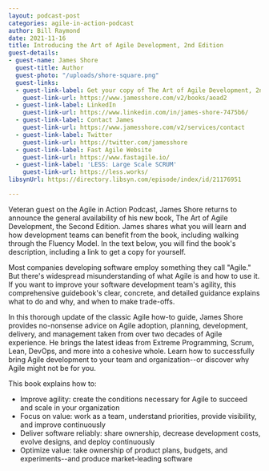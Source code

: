 ```yaml
---
layout: podcast-post
categories: agile-in-action-podcast
author: Bill Raymond
date: 2021-11-16
title: Introducing the Art of Agile Development, 2nd Edition
guest-details:
- guest-name: James Shore
  guest-title: Author
  guest-photo: "/uploads/shore-square.png"
  guest-links:
  - guest-link-label: Get your copy of The Art of Agile Development, 2nd Edition
    guest-link-url: https://www.jamesshore.com/v2/books/aoad2
  - guest-link-label: LinkedIn
    guest-link-url: https://www.linkedin.com/in/james-shore-7475b6/
  - guest-link-label: Contact James
    guest-link-url: https://www.jamesshore.com/v2/services/contact
  - guest-link-label: Twitter
    guest-link-url: https://twitter.com/jamesshore
  - guest-link-label: Fast Agile Website
    guest-link-url: https://www.fastagile.io/
  - guest-link-label: 'LESS: Large Scale SCRUM'
    guest-link-url: https://less.works/
libsynUrl: https://directory.libsyn.com/episode/index/id/21176951

---
```

Veteran guest on the Agile in Action Podcast, James Shore returns to announce the general availability of his new book, The Art of Agile Development, the Second Edition. James shares what you will learn and how development teams can benefit from the book, including walking through the Fluency Model. In the text below, you will find the book's description, including a link to get a copy for yourself.

Most companies developing software employ something they call "Agile." But there's widespread misunderstanding of what Agile is and how to use it. If you want to improve your software development team's agility, this comprehensive guidebook's clear, concrete, and detailed guidance explains what to do and why, and when to make trade-offs.

In this thorough update of the classic Agile how-to guide, James Shore provides no-nonsense advice on Agile adoption, planning, development, delivery, and management taken from over two decades of Agile experience. He brings the latest ideas from Extreme Programming, Scrum, Lean, DevOps, and more into a cohesive whole. Learn how to successfully bring Agile development to your team and organization--or discover why Agile might not be for you.

This book explains how to:

* Improve agility: create the conditions necessary for Agile to succeed and scale in your organization
* Focus on value: work as a team, understand priorities, provide visibility, and improve continuously
* Deliver software reliably: share ownership, decrease development costs, evolve designs, and deploy continuously
* Optimize value: take ownership of product plans, budgets, and experiments--and produce market-leading software
